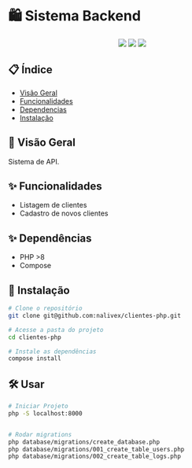 # 🛍️ Sistema Backend

<div align="center">
  <img src="https://img.shields.io/badge/PHP-777BB4?style=for-the-badge&logo=php&logoColor=white">
  <img src="https://img.shields.io/badge/PostgreSQL-316192?style=for-the-badge&logo=postgresql&logoColor=white">
  <img src="https://img.shields.io/badge/API_REST-FF6C37?style=for-the-badge&logo=fastapi&logoColor=white">
</div>

## 📋 Índice
- [Visão Geral](#-visão-geral)
- [Funcionalidades](#-funcionalidades)
- [Dependencias](#-depedências)
- [Instalação](#-instalação)

## 🌟 Visão Geral
  Sistema de API.

## ✨ Funcionalidades
- Listagem de clientes 
- Cadastro de novos clientes

## ✨ Dependências
- PHP >8
- Compose

## 🚀 Instalação

```bash
# Clone o repositório
git clone git@github.com:nalivex/clientes-php.git

# Acesse a pasta do projeto
cd clientes-php

# Instale as dependências
compose install
```

## 🛠 Usar
```bash
# Iniciar Projeto
php -S localhost:8000


# Rodar migrations
php database/migrations/create_database.php           
php database/migrations/001_create_table_users.php           
php database/migrations/002_create_table_logs.php           

```
